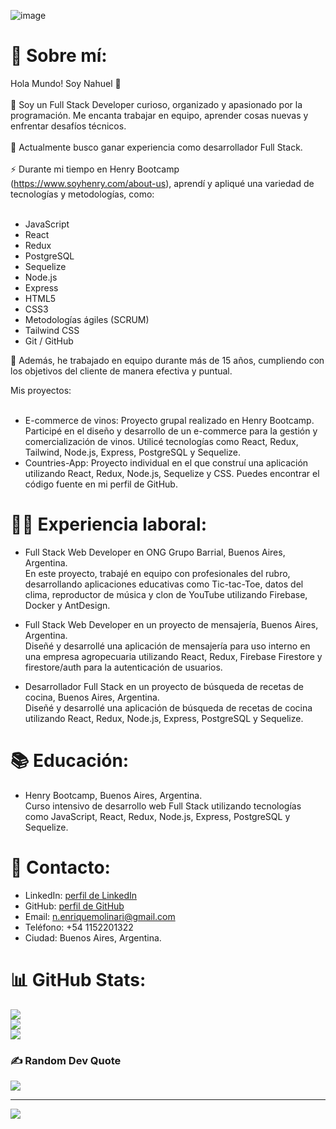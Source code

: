 ![image](https://user-images.githubusercontent.com/86387334/184496051-d90a2ad1-bd2b-468e-b7a9-578c78c2f036.png)





# 💫 Sobre mí:
Hola Mundo! Soy Nahuel 👋<br><br>🔭 Soy un Full Stack Developer curioso, organizado y apasionado por la programación. Me encanta trabajar en equipo, aprender cosas nuevas y enfrentar desafíos técnicos.<br><br>🌱 Actualmente busco ganar experiencia como desarrollador Full Stack.<br><br>⚡ Durante mi tiempo en Henry Bootcamp (https://www.soyhenry.com/about-us), aprendí y apliqué una variedad de tecnologías y metodologías, como:<br><br>
- JavaScript<br>
- React<br>
- Redux<br>
- PostgreSQL<br>
- Sequelize<br>
- Node.js<br>
- Express<br>
- HTML5<br>
- CSS3<br>
- Metodologías ágiles (SCRUM)<br>
- Tailwind CSS<br>
- Git / GitHub<br>

👯 Además, he trabajado en equipo durante más de 15 años, cumpliendo con los objetivos del cliente de manera efectiva y puntual.<br>

Mis proyectos:<br><br>
- E-commerce de vinos: Proyecto grupal realizado en Henry Bootcamp. Participé en el diseño y desarrollo de un e-commerce para la gestión y comercialización de vinos. Utilicé tecnologías como React, Redux, Tailwind, Node.js, Express, PostgreSQL y Sequelize.<br>
- Countries-App: Proyecto individual en el que construí una aplicación utilizando React, Redux, Node.js, Sequelize y CSS. Puedes encontrar el código fuente en mi perfil de GitHub.<br>

# 👨‍💻 Experiencia laboral:
- Full Stack Web Developer en ONG Grupo Barrial, Buenos Aires, Argentina.<br>
En este proyecto, trabajé en equipo con profesionales del rubro, desarrollando aplicaciones educativas como Tic-tac-Toe, datos del clima, reproductor de música y clon de YouTube utilizando Firebase, Docker y AntDesign.<br>

- Full Stack Web Developer en un proyecto de mensajería, Buenos Aires, Argentina.<br>
Diseñé y desarrollé una aplicación de mensajería para uso interno en una empresa agropecuaria utilizando React, Redux, Firebase Firestore y firestore/auth para la autenticación de usuarios.<br>

- Desarrollador Full Stack en un proyecto de búsqueda de recetas de cocina, Buenos Aires, Argentina.<br>
Diseñé y desarrollé una aplicación de búsqueda de recetas de cocina utilizando React, Redux, Node.js, Express, PostgreSQL y Sequelize.<br>

# 📚 Educación:
- Henry Bootcamp, Buenos Aires, Argentina.<br>
Curso intensivo de desarrollo web Full Stack utilizando tecnologías como JavaScript, React, Redux, Node.js, Express, PostgreSQL y Sequelize.<br>
# 📧 Contacto:
- LinkedIn: [perfil de LinkedIn](https://www.linkedin.com/in/nahuel-molinari/)
- GitHub: [perfil de GitHub](https://github.com/Feyenoord515)
- Email: n.enriquemolinari@gmail.com
- Teléfono: +54 1152201322
- Ciudad: Buenos Aires, Argentina.
# 📊 GitHub Stats:
![](https://github-readme-stats.vercel.app/api?username=feyenoord515&theme=dark&hide_border=false&include_all_commits=false&count_private=false)<br/>
![](https://github-readme-streak-stats.herokuapp.com/?user=feyenoord515&theme=dark&hide_border=false)<br/>
![](https://github-readme-stats.vercel.app/api/top-langs/?username=feyenoord515&theme=dark&hide_border=false&include_all_commits=false&count_private=false&layout=compact)

### ✍️ Random Dev Quote
![](https://quotes-github-readme.vercel.app/api?type=horizontal&theme=radical)

---
[![](https://visitcount.itsvg.in/api?id=feyenoord515&icon=0&color=0)](https://visitcount.itsvg.in)
